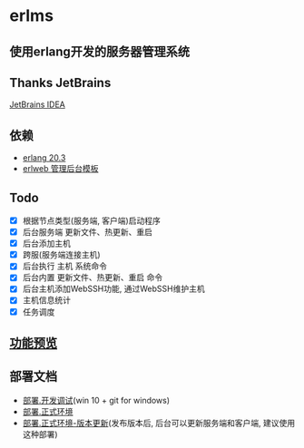 # erlms

## 使用erlang开发的服务器管理系统

## Thanks JetBrains
[JetBrains IDEA](https://www.jetbrains.com/?from=erlms)

## 依赖
- [erlang 20.3](https://www.erlang.org/downloads/20.3)
- [erlweb 管理后台模板](https://github.com/mirahs/erlweb)

## Todo
- [x] 根据节点类型(服务端, 客户端)启动程序
- [x] 后台服务端 更新文件、热更新、重启
- [x] 后台添加主机
- [x] 跨服(服务端连接主机)
- [x] 后台执行 主机 系统命令
- [x] 后台内置 更新文件、热更新、重启 命令
- [x] 后台主机添加WebSSH功能, 通过WebSSH维护主机
- [x] 主机信息统计
- [x] 任务调度

## [功能预览](doc/功能预览.md)

## 部署文档
- [部署.开发调试](doc/部署.开发调试.md)(win 10 + git for windows)
- [部署.正式环境](doc/部署.正式环境.md)
- [部署.正式环境-版本更新](doc/部署.正式环境-版本更新.md)(发布版本后, 后台可以更新服务端和客户端, 建议使用这种部署)
